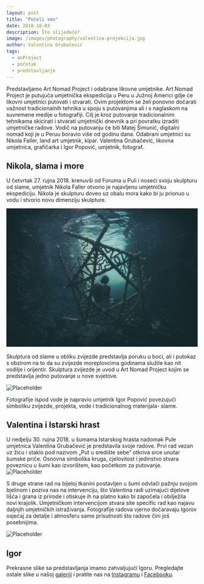 ```yaml
---
layout: post
title: "Počeli smo"
date: 2018-10-03
description: Što slijedeće?
image: /images/photography/valentina-projekcija.jpg
author: Valentina Grubačević
tags:
  - anProject
  - početak
  - predstavljanje
---
```


Predstavljamo Art Nomad Project i odabrane likovne umjetnike. Art Nomad Project je putujuća umjetnička ekspedicija u Peru u Južnoj Americi gdje će likovni umjetnici putovati i stvarati. Ovim projektom se želi ponovno dočarati važnost tradicionalnih tehnika u spoju s putovanjima ali i s naglaskom na suvremene medije u fotografiji. Cilj je kroz putovanje tradicionalnim tehnikama skicirati i stvarati umjetnički dnevnik a pri povratku izraditi umjetničke radove. Vodič na putovanju će biti Matej Šimunić, digitalni nomad koji je u Peruu boravio više od godinu dana. Odabrani umjetnici su Nikola Faller, land art umjetnik, kipar. Valentina Grubačević, likovna umjetnica, grafičarka i Igor Popović, umjetnik, fotograf.



## Nikola, slama i more


U četvrtak 27. rujna 2018. krenuvši od Foruma u Puli i noseći svoju skulpturu od slame, umjetnik Nikola Faller otvorio je najavljenu umjetničku ekspediciju. Nikola je skulpturu doveo uz obalu mora kako bi ju prionuo u vodu i stvorio novu dimenziju skulpture.

![Placeholder](/images/photography/nikola-voda-oko.jpg#full)


Skulptura od slame u obliku zvijezde predstavlja poruku u boci, ali i putokaz s obzirom na to da su zvijezde moreplovcima godinama služile kao nit vodilje i orijentir. Skulptura zvijezde je uvod u Art Nomad Project kojim se predstavlja jedno putovanje u nove svjetove.

 ![Placeholder](/images/photography/nikola-portret.jpg)

 Fotografije ispod vode je napravio umjetnik Igor Popović povezujući simboliku zvijezde, projekta, vode i tradicionalnog materijala- slame.

## Valentina i Istarski hrast


U nedjelju 30. rujna 2018. u šumama Istarskog hrasta nadomak Pule umjetnica Valentina Grubačević je predstavila svoje radove. Prvi  rad vezan uz žicu i staklo pod nazivom „Put u središte sebe” otkriva srce unutar šumske priče. Osnovna simbolika kruga, cjelovitost i jedinstvo stvara poveznicu u šumi kao izvorištem, kao početkom za putovanje.
 ![Placeholder](/images/photography/valentina-drva-krupni.jpg)



S druge strane rad na bijeloj tkanini postavljen u šumi odvlači pažnju svojom bjelinom i poziva nas na intervenciju, što Valentina radi uzimajući dijelove lišća i grana iz prirode i otiskuje ih na platno kako bi započela i obilježila novi krajolik. Umjetničkom intervencijom stvara site specific rad kao najavu daljnjih umjetničkih istraživanja. Fotografije radova vjerno dočaravaju Igorov osjećaj za detalje i atmosferu same prisutnosti što radove čini još posebnijima.

![Placeholder](/images/photography/valentina-platno.jpg#full)

## Igor

Prekrasne slike sa predstavljanja imamo zahvaljujući Igoru. Pregledajte ostale slike u našoj <a href="https://www.artnomadproject.com/gallery/" target="_blank">galeriji</a>
i pratite nas na <a href="https://www.instagram.com/artnomadproject/" target="_blank">Instagramu</a> i <a href="https://www.instagram.com/artnomadproject/" target="_blank">Facebooku</a>.
